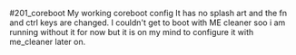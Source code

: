 #201_coreboot
My working coreboot config It has no splash art and the fn and ctrl keys are changed. I couldn't get to boot with ME cleaner soo i am running without it for now but it is on my mind to configure it with me_cleaner later on.
